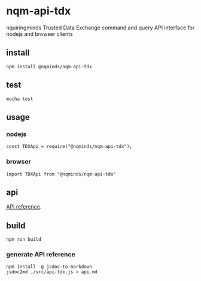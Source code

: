 # nqm-api-tdx
nquiringminds Trusted Data Exchange command and query API interface for nodejs and browser clients

## install
```
npm install @nqminds/nqm-api-tdx
```

## test
```
mocha test
```

## usage

### nodejs
```
const TDXApi = require("@nqminds/nqm-api-tdx");
```

### browser
```
import TDXApi from "@nqminds/nqm-api-tdx"
```

## api
[API reference](https://github.com/nqminds/nqm-api-tdx/blob/v0.4.0/api.md).

## build
```
npm run build
```
### generate API reference
```
npm install -g jsdoc-to-markdown
jsdoc2md ./src/api-tdx.js > api.md
```
